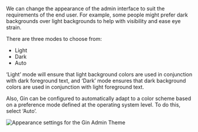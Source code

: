 We can change the appearance of the admin interface to suit the requirements of the end user. For example, some people might prefer dark backgrounds over light backgrounds to help with visibility and ease eye strain.

There are three modes to choose from:

* Light
* Dark
* Auto

‘Light’ mode will ensure that light background colors are used in conjunction with dark foreground text, and ‘Dark’ mode ensures that dark background colors are used in conjunction with light foreground text.

Also, Gin can be configured to automatically adapt to a color scheme based on a preference mode defined at the operating system level. To do this, select ‘Auto’.

![Appearance settings for the Gin Admin Theme](https://www.drupal.org/files/appearance-settings-for-the-gin-admin-theme.png)